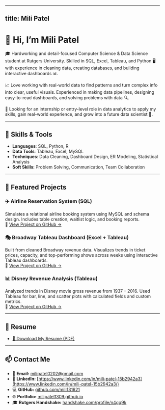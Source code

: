 
---
title: Mili Patel
---

# 👋 Hi, I’m Mili Patel

🎓 Hardworking and detail-focused Computer Science & Data Science student at Rutgers University. Skilled in SQL, Excel, Tableau, and Python 🖥️ with experience in cleaning data, creating databases, and building interactive dashboards 📊.

📈 Love working with real-world data to find patterns and turn complex info into clear, useful visuals. Experienced in making data pipelines, designing easy-to-read dashboards, and solving problems with data 🔍.

💼 Looking for an internship or entry-level role in data analytics to apply my skills, gain real-world experience, and grow into a future data scientist 🚀.

---

## 🧰 Skills & Tools

- **Languages**: SQL, Python, R  
- **Data Tools**: Tableau, Excel, MySQL  
- **Techniques**: Data Cleaning, Dashboard Design, ER Modeling, Statistical Analysis  
- **Soft Skills**: Problem Solving, Communication, Team Collaboration

---

## 📁 Featured Projects

### ✈️ Airline Reservation System (SQL)
Simulates a relational airline booking system using MySQL and schema design. Includes table creation, waitlist logic, and booking reports.  
🔗 [View Project on GitHub →](https://github.com/rajshah1909/Projects/tree/main/Airline_Reservation_System)



### 🎭 Broadway Tableau Dashboard (Excel + Tableau)
Built from cleaned Broadway revenue data. Visualizes trends in ticket prices, capacity, and top-performing shows across weeks using interactive Tableau dashboards.  
🔗 [View Project on GitHub →](https://github.com/rajshah1909/Projects/tree/main/Broadway_Tableau_Dashboard)



### 📊 Disney Revenue Analysis (Tableau)
Analyzed trends in Disney movie gross revenue from 1937 – 2016. Used Tableau for bar, line, and scatter plots with calculated fields and custom metrics.  
🔗 [View Project on GitHub →](https://github.com/rajshah1909/Projects/tree/main/Disney_Revenue_Analysis)


---

## 📄 Resume

- [📄 Download My Resume (PDF)](./Mili_Patel_Resume_1.pdf)

---

## 📫 Contact Me

- 📧 **Email:** <a href="mailto:milipatel0202@gmail.com" title="Email: milipatel0202@gmail.com">milipatel0202@gmail.com</a>  
- 💼 **LinkedIn:** [https://www.linkedin.com/in/mili-patel-15b2942a3](https://www.linkedin.com/in/mili-patel-15b2942a3/)  
- 💻 **GitHub:** [github.com/mili131921](https://github.com/mili131921/Projects)  
- 🌐 **Portfolio:** [milipatel1309.github.io](https://milipatel1309.github.io)  
- 🎓 **Rutgers Handshake:** [handshake.com/profile/n4gq9k](https://rutgers.joinhandshake.com/profiles/gq9kn)
